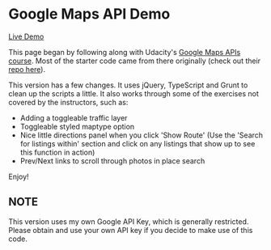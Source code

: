 # Google Maps API Demo

[Live Demo](https://mrmcnerd.github.io/Google-Maps-API-Demo/)

This page began by following along with Udacity's [Google Maps APIs course](https://www.udacity.com/course/google-maps-apis--ud864).
Most of the starter code came from there originally (check out their [repo here](https://github.com/udacity/ud864)).

This version has a few changes. It uses jQuery, TypeScript and Grunt to clean up the scripts
a little. It also works through some of the exercises not covered by the instructors, such as:

* Adding a toggleable traffic layer
* Toggleable styled maptype option
* Nice little directions panel when you click 'Show Route' (Use the 'Search for listings within'
section and click on any listings that show up to see this function in action)
* Prev/Next links to scroll through photos in place search

Enjoy!

## NOTE
This version uses my own Google API Key, which is generally restricted. Please obtain and use your
own API key if you decide to make use of this code.
